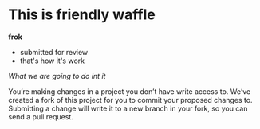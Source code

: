 # This is friendly waffle

**frok**
- submitted for review
- that's how it's work 

_What we are going to do int it_

You’re making changes in a project you don’t have write access to. We’ve created a fork of this project for you to commit your proposed changes to. Submitting a change will write it to a new branch in your fork, so you can send a pull request. 
  

